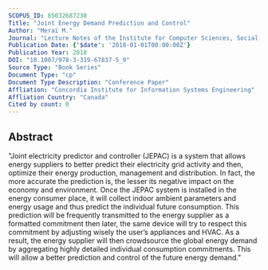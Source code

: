 ```yaml
---
SCOPUS_ID: 85032687230
Title: "Joint Energy Demand Prediction and Control"
Author: "Merai M."
Journal: "Lecture Notes of the Institute for Computer Sciences, Social-Informatics and Telecommunications Engineering, LNICST"
Publication Date: {'$date': '2018-01-01T00:00:00Z'}
Publication Year: 2018
DOI: "10.1007/978-3-319-67837-5_9"
Source Type: "Book Series"
Document Type: "cp"
Document Type Description: "Conference Paper"
Affliation: "Concordia Institute for Information Systems Engineering"
Affliation Country: "Canada"
Cited by count: 0
---
```


## Abstract
"Joint electricity predictor and controller (JEPAC) is a system that allows energy suppliers to better predict their electricity grid activity and then, optimize their energy production, management and distribution. In fact, the more accurate the prediction is, the lesser its negative impact on the economy and environment. Once the JEPAC system is installed in the energy consumer place, it will collect indoor ambient parameters and energy usage and thus predict the individual future consumption. This prediction will be frequently transmitted to the energy supplier as a formatted commitment then later, the same device will try to respect this commitment by adjusting wisely the user’s appliances and HVAC. As a result, the energy supplier will then crowdsource the global energy demand by aggregating highly detailed individual consumption commitments. This will allow a better prediction and control of the future energy demand."
